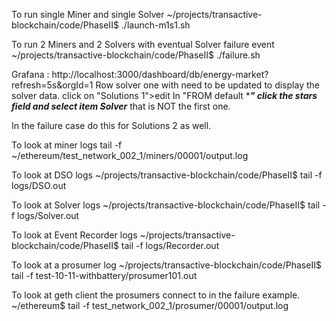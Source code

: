 To run single Miner and single Solver
~/projects/transactive-blockchain/code/PhaseII$ ./launch-m1s1.sh

To run 2 Miners and 2 Solvers with eventual Solver failure event
~/projects/transactive-blockchain/code/PhaseII$ ./failure.sh

Grafana : http://localhost:3000/dashboard/db/energy-market?refresh=5s&orgId=1
Row solver one with need to be updated to display the solver data.
click on "Solutions 1">edit
In "FROM default ****" click the stars field and select item Solver*** that is NOT the first one.

In the failure case do this for Solutions 2 as well. 

To look at miner logs
tail -f ~/ethereum/test_network_002_1/miners/00001/output.log

To look at DSO logs
~/projects/transactive-blockchain/code/PhaseII$ tail -f logs/DSO.out

To look at Solver logs
~/projects/transactive-blockchain/code/PhaseII$ tail -f logs/Solver.out

To look at Event Recorder logs
~/projects/transactive-blockchain/code/PhaseII$ tail -f logs/Recorder.out

To look at a prosumer log
~/projects/transactive-blockchain/code/PhaseII$ tail -f test-10-11-withbattery/prosumer101.out

To look at geth client the prosumers connect to in the failure example.
~/ethereum$ tail -f test_network_002_1/prosumer/00001/output.log
